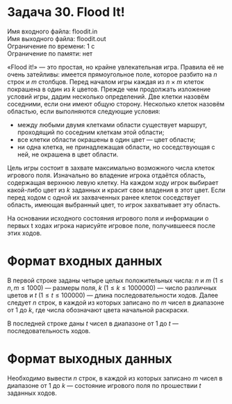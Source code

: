 # Задача 30. Flood It!
Имя входного файла: floodit.in  
Имя выходного файла: floodit.out  
Ограничение по времени: 1 с  
Ограничение по памяти: нет  

«Flood it!» — это простая, но крайне увлекательная игра. Правила её не очень затейливы: имеется прямоугольное поле, которое разбито на $n$ строк и $m$ столбцов. Перед началом игры каждая из $n \times m$ клеток покрашена в один из $k$ цветов. Прежде чем продолжать изложение условий игры, дадим несколько определений. Две клетки назовём соседними, если они имеют общую сторону. Несколько клеток назовём областью, если выполняются следующие условия:
 * между любыми двумя клетками области существует маршрут, проходящий по соседним клеткам этой области;
 * все клетки области окрашены в один цвет — цвет области;
 * ни одна клетка, не принадлежащая области, но соседствующая с ней, не окрашена в цвет области.

Цель игры состоит в захвате максимально возможного числа клеток игрового поля. Изначально во владение игрока отдаётся область, содержащая верхнюю левую клетку. На каждом ходу игрок выбирает какой-либо цвет из $k$ заданных и красит свои владения в этот цвет. Если перед ходом с одной их захваченных ранее клеток соседствует область, имеющая выбранный цвет, то игрок захватывает эту область.

На основании исходного состояния игрового поля и информации о первых t ходах игрока нарисуйте игровое поле, получившееся после этих ходов.

# Формат входных данных

В первой строке заданы четыре целых положительных числа: $n$ и $m\ (1 \le n, m \le 1000)$ — размеры поля, $k\ (1 \le k \le 1 000 000)$ — число различных цветов и $t\ (1 \le t \le 100 000)$ — длина последовательности ходов.
Далее следует $n$ строк, в каждой из которых записано по $m$ чисел в диапазоне от $1$ до $k$, где числа обозначают цвета начальной раскраски.

В последней строке даны $t$ чисел в диапазоне от $1$ до $t$ — последовательность ходов.

# Формат выходных данных

Необходимо вывести $n$ строк, в каждой из которых записано $m$ чисел в диапазоне от $1$ до $k$ — состояние игрового поля по прошествии $t$ заданных ходов.